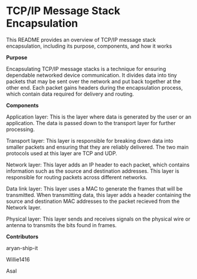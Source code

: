 # TCP/IP Message Stack Encapsulation
This README provides an overview of TCP/IP message stack encapsulation, including its purpose, components, and how it works

**Purpose**

Encapsulating TCP/IP message stacks is a technique for ensuring dependable networked device communication. It divides data into tiny packets that may be sent over the network and put back together at the other end. Each packet gains headers during the encapsulation process, which contain data required for delivery and routing.

**Components**

Application layer: This is the layer where data is generated by the user or an application. The data is passed down to the transport layer for further processing.

Transport layer: This layer is responsible for breaking down data into smaller packets and ensuring that they are reliably delivered. The two main protocols used at this layer are TCP and UDP.

Network layer: This layer adds an IP header to each packet, which contains information such as the source and destination addresses. This layer is responsible for routing packets across different networks.

Data link layer: This layer uses a MAC to generate the frames that will be transmitted. When transmitting data, this layer adds a header containing the source and destination MAC addresses to the packet recieved from the Network layer.

Physical layer: This layer sends and receives signals on the physical wire or antenna to transmits the bits found in frames.


**Contributors**

aryan-ship-it

Willie1416

Asal

